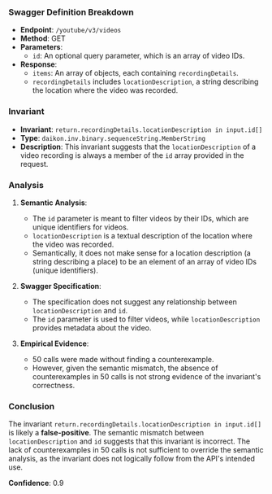 ### Swagger Definition Breakdown

- **Endpoint**: `/youtube/v3/videos`
- **Method**: GET
- **Parameters**: 
  - `id`: An optional query parameter, which is an array of video IDs.
- **Response**: 
  - `items`: An array of objects, each containing `recordingDetails`.
  - `recordingDetails` includes `locationDescription`, a string describing the location where the video was recorded.

### Invariant

- **Invariant**: `return.recordingDetails.locationDescription in input.id[]`
- **Type**: `daikon.inv.binary.sequenceString.MemberString`
- **Description**: This invariant suggests that the `locationDescription` of a video recording is always a member of the `id` array provided in the request.

### Analysis

1. **Semantic Analysis**:
   - The `id` parameter is meant to filter videos by their IDs, which are unique identifiers for videos.
   - `locationDescription` is a textual description of the location where the video was recorded.
   - Semantically, it does not make sense for a location description (a string describing a place) to be an element of an array of video IDs (unique identifiers).

2. **Swagger Specification**:
   - The specification does not suggest any relationship between `locationDescription` and `id`.
   - The `id` parameter is used to filter videos, while `locationDescription` provides metadata about the video.

3. **Empirical Evidence**:
   - 50 calls were made without finding a counterexample.
   - However, given the semantic mismatch, the absence of counterexamples in 50 calls is not strong evidence of the invariant's correctness.

### Conclusion

The invariant `return.recordingDetails.locationDescription in input.id[]` is likely a **false-positive**. The semantic mismatch between `locationDescription` and `id` suggests that this invariant is incorrect. The lack of counterexamples in 50 calls is not sufficient to override the semantic analysis, as the invariant does not logically follow from the API's intended use.

**Confidence**: 0.9
